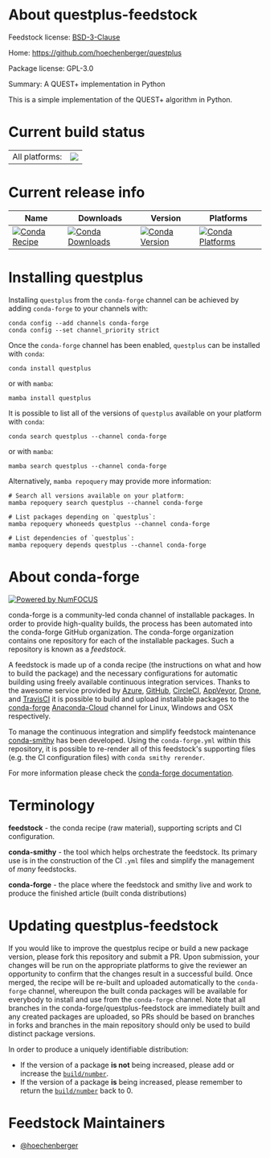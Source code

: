 About questplus-feedstock
=========================

Feedstock license: [BSD-3-Clause](https://github.com/conda-forge/questplus-feedstock/blob/main/LICENSE.txt)

Home: https://github.com/hoechenberger/questplus

Package license: GPL-3.0

Summary: A QUEST+ implementation in Python

This is a simple implementation of the QUEST+ algorithm in Python.


Current build status
====================


<table><tr><td>All platforms:</td>
    <td>
      <a href="https://dev.azure.com/conda-forge/feedstock-builds/_build/latest?definitionId=6792&branchName=main">
        <img src="https://dev.azure.com/conda-forge/feedstock-builds/_apis/build/status/questplus-feedstock?branchName=main">
      </a>
    </td>
  </tr>
</table>

Current release info
====================

| Name | Downloads | Version | Platforms |
| --- | --- | --- | --- |
| [![Conda Recipe](https://img.shields.io/badge/recipe-questplus-green.svg)](https://anaconda.org/conda-forge/questplus) | [![Conda Downloads](https://img.shields.io/conda/dn/conda-forge/questplus.svg)](https://anaconda.org/conda-forge/questplus) | [![Conda Version](https://img.shields.io/conda/vn/conda-forge/questplus.svg)](https://anaconda.org/conda-forge/questplus) | [![Conda Platforms](https://img.shields.io/conda/pn/conda-forge/questplus.svg)](https://anaconda.org/conda-forge/questplus) |

Installing questplus
====================

Installing `questplus` from the `conda-forge` channel can be achieved by adding `conda-forge` to your channels with:

```
conda config --add channels conda-forge
conda config --set channel_priority strict
```

Once the `conda-forge` channel has been enabled, `questplus` can be installed with `conda`:

```
conda install questplus
```

or with `mamba`:

```
mamba install questplus
```

It is possible to list all of the versions of `questplus` available on your platform with `conda`:

```
conda search questplus --channel conda-forge
```

or with `mamba`:

```
mamba search questplus --channel conda-forge
```

Alternatively, `mamba repoquery` may provide more information:

```
# Search all versions available on your platform:
mamba repoquery search questplus --channel conda-forge

# List packages depending on `questplus`:
mamba repoquery whoneeds questplus --channel conda-forge

# List dependencies of `questplus`:
mamba repoquery depends questplus --channel conda-forge
```


About conda-forge
=================

[![Powered by
NumFOCUS](https://img.shields.io/badge/powered%20by-NumFOCUS-orange.svg?style=flat&colorA=E1523D&colorB=007D8A)](https://numfocus.org)

conda-forge is a community-led conda channel of installable packages.
In order to provide high-quality builds, the process has been automated into the
conda-forge GitHub organization. The conda-forge organization contains one repository
for each of the installable packages. Such a repository is known as a *feedstock*.

A feedstock is made up of a conda recipe (the instructions on what and how to build
the package) and the necessary configurations for automatic building using freely
available continuous integration services. Thanks to the awesome service provided by
[Azure](https://azure.microsoft.com/en-us/services/devops/), [GitHub](https://github.com/),
[CircleCI](https://circleci.com/), [AppVeyor](https://www.appveyor.com/),
[Drone](https://cloud.drone.io/welcome), and [TravisCI](https://travis-ci.com/)
it is possible to build and upload installable packages to the
[conda-forge](https://anaconda.org/conda-forge) [Anaconda-Cloud](https://anaconda.org/)
channel for Linux, Windows and OSX respectively.

To manage the continuous integration and simplify feedstock maintenance
[conda-smithy](https://github.com/conda-forge/conda-smithy) has been developed.
Using the ``conda-forge.yml`` within this repository, it is possible to re-render all of
this feedstock's supporting files (e.g. the CI configuration files) with ``conda smithy rerender``.

For more information please check the [conda-forge documentation](https://conda-forge.org/docs/).

Terminology
===========

**feedstock** - the conda recipe (raw material), supporting scripts and CI configuration.

**conda-smithy** - the tool which helps orchestrate the feedstock.
                   Its primary use is in the construction of the CI ``.yml`` files
                   and simplify the management of *many* feedstocks.

**conda-forge** - the place where the feedstock and smithy live and work to
                  produce the finished article (built conda distributions)


Updating questplus-feedstock
============================

If you would like to improve the questplus recipe or build a new
package version, please fork this repository and submit a PR. Upon submission,
your changes will be run on the appropriate platforms to give the reviewer an
opportunity to confirm that the changes result in a successful build. Once
merged, the recipe will be re-built and uploaded automatically to the
`conda-forge` channel, whereupon the built conda packages will be available for
everybody to install and use from the `conda-forge` channel.
Note that all branches in the conda-forge/questplus-feedstock are
immediately built and any created packages are uploaded, so PRs should be based
on branches in forks and branches in the main repository should only be used to
build distinct package versions.

In order to produce a uniquely identifiable distribution:
 * If the version of a package **is not** being increased, please add or increase
   the [``build/number``](https://docs.conda.io/projects/conda-build/en/latest/resources/define-metadata.html#build-number-and-string).
 * If the version of a package **is** being increased, please remember to return
   the [``build/number``](https://docs.conda.io/projects/conda-build/en/latest/resources/define-metadata.html#build-number-and-string)
   back to 0.

Feedstock Maintainers
=====================

* [@hoechenberger](https://github.com/hoechenberger/)

